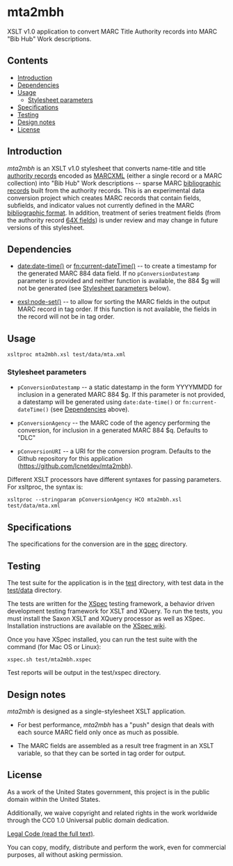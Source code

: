 # mta2mbh

XSLT v1.0 application to convert MARC Title Authority records into
MARC "Bib Hub" Work descriptions.

## Contents
* [Introduction](#introduction)
* [Dependencies](#dependencies)
* [Usage](#usage)
    * [Stylesheet parameters](#stylesheet-parameters)
* [Specifications](#specifications)
* [Testing](#testing)
* [Design notes](#design-notes)
* [License](#license)

## Introduction

_mta2mbh_ is an XSLT v1.0 stylesheet that converts name-title and 
title [authority records](https://www.loc.gov/marc/authority/) encoded 
as [MARCXML](https://www.loc.gov/standards/marcxml/) (either a single record or 
a MARC collection) into "Bib Hub" Work descriptions -- sparse 
MARC [bibliographic records](https://www.loc.gov/marc/bibliographic/) built from 
the authority records. This is an experimental data conversion project which 
creates MARC records that contain fields, subfields, and indicator values not 
currently defined in the MARC [bibliographic format](https://loc.gov/marc/bibliographic/).  In
addition, treatment of series treatment fields (from the authority 
record [64X fields](https://www.loc.gov/marc/authority/ad64x.html)) is 
under review and may change in future versions of this stylesheet.

## Dependencies

* [date:date-time()](http://exslt.org/date/functions/date-time/index.html)
  or [fn:current-dateTime()](https://docs.marklogic.com/fn:current-dateTime)
  -- to create a timestamp for the generated MARC 884 data field. If
  no `pConversionDatestamp` parameter is provided and neither function
  is available, the 884 $g will not be generated (see
  [Stylesheet parameters](#stylesheet-parameters) below).

* [exsl:node-set()](http://exslt.org/exsl/functions/node-set/index.html)
  -- to allow for sorting the MARC fields in the output MARC record in
  tag order. If this function is not available, the fields in the
  record will not be in tag order.

## Usage

    xsltproc mta2mbh.xsl test/data/mta.xml

### Stylesheet parameters

* `pConversionDatestamp` -- a static datestamp in the form YYYYMMDD
  for inclusion in a generated MARC 884 $g. If this parameter is not
  provided, a datestamp will be generated using `date:date-time()` or
  `fn:current-dateTime()` (see [Dependencies](#dependencies) above).

* `pConversionAgency` -- the MARC code of the agency performing the
  conversion, for inclusion in a generated MARC 884 $q. Defaults to
  "DLC"

* `pConversionURI` -- a URI for the conversion program. Defaults to
  the Github repository for this application
  (https://github.com/lcnetdev/mta2mbh).

Different XSLT processors have different syntaxes for passing
parameters. For xsltproc, the syntax is:

    xsltproc --stringparam pConversionAgency HCO mta2mbh.xsl test/data/mta.xml

## Specifications

The specifications for the conversion are in the [spec](spec)
directory.

## Testing

The test suite for the application is in the [test](test) directory,
with test data in the [test/data](test/data) directory.

The tests are written for the [XSpec](https://github.com/xspec/xspec)
testing framework, a behavior driven development testing framework for
XSLT and XQuery. To run the tests, you must install the Saxon XSLT and
XQuery processor as well as XSpec. Installation instructions are
available on the [XSpec wiki](https://github.com/xspec/xspec/wiki).

Once you have XSpec installed, you can run the test suite with the
command (for Mac OS or Linux):

    xspec.sh test/mta2mbh.xspec

Test reports will be output in the test/xspec directory.

## Design notes

_mta2mbh_ is designed as a single-stylesheet XSLT application.

* For best performance, _mta2mbh_ has a "push" design that deals with
  each source MARC field only once as much as possible.

* The MARC fields are assembled as a result tree fragment in an XSLT
  variable, so that they can be sorted in tag order for output.

## License
As a work of the United States government, this project is in the
public domain within the United States.

Additionally, we waive copyright and related rights in the work
worldwide through the CC0 1.0 Universal public domain dedication.

[Legal Code (read the full text)](https://creativecommons.org/publicdomain/zero/1.0/legalcode).

You can copy, modify, distribute and perform the work, even for
commercial purposes, all without asking permission.
